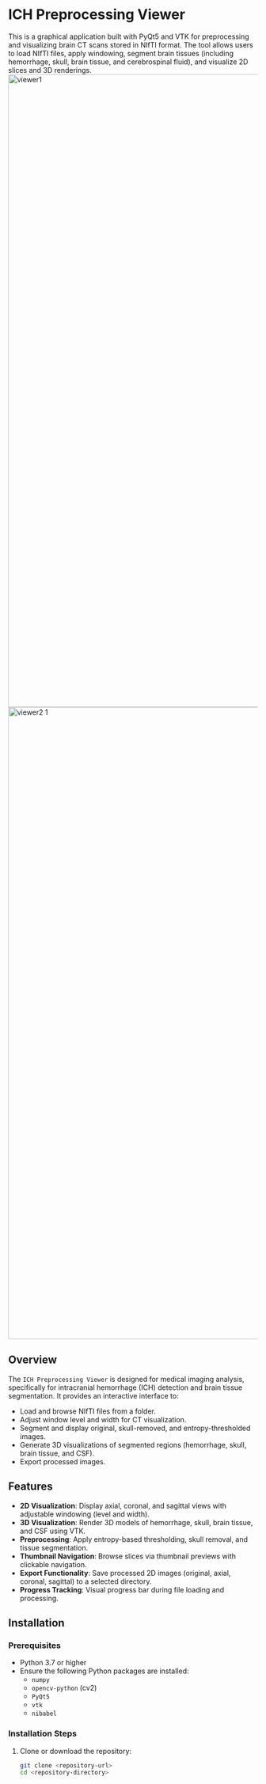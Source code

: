 # ICH Preprocessing Viewer

This is a graphical application built with PyQt5 and VTK for preprocessing and visualizing brain CT scans stored in NIfTI format. The tool allows users to load NIfTI files, apply windowing, segment brain tissues (including hemorrhage, skull, brain tissue, and cerebrospinal fluid), and visualize 2D slices and 3D renderings.
<img width="1279" alt="viewer1" src="https://github.com/user-attachments/assets/0b98a8a5-909b-4e9a-b2e2-b236ede3f715" /> 
<img width="1278" alt="viewer2 1" src="https://github.com/user-attachments/assets/000f2482-54f0-4bc3-a03f-fd3646cad0bd" />

## Overview

The `ICH Preprocessing Viewer` is designed for medical imaging analysis, specifically for intracranial hemorrhage (ICH) detection and brain tissue segmentation. It provides an interactive interface to:
- Load and browse NIfTI files from a folder.
- Adjust window level and width for CT visualization.
- Segment and display original, skull-removed, and entropy-thresholded images.
- Generate 3D visualizations of segmented regions (hemorrhage, skull, brain tissue, and CSF).
- Export processed images.

## Features

- **2D Visualization**: Display axial, coronal, and sagittal views with adjustable windowing (level and width).
- **3D Visualization**: Render 3D models of hemorrhage, skull, brain tissue, and CSF using VTK.
- **Preprocessing**: Apply entropy-based thresholding, skull removal, and tissue segmentation.
- **Thumbnail Navigation**: Browse slices via thumbnail previews with clickable navigation.
- **Export Functionality**: Save processed 2D images (original, axial, coronal, sagittal) to a selected directory.
- **Progress Tracking**: Visual progress bar during file loading and processing.

## Installation

### Prerequisites
- Python 3.7 or higher
- Ensure the following Python packages are installed:
  - `numpy`
  - `opencv-python` (cv2)
  - `PyQt5`
  - `vtk`
  - `nibabel`

### Installation Steps
1. Clone or download the repository:
   ```bash
   git clone <repository-url>
   cd <repository-directory>
